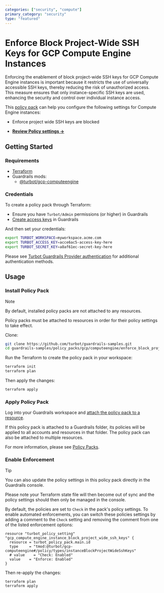 ```yaml
---
categories: ["security", "compute"]
primary_category: "security"
type: "featured"
---
```


# Enforce Block Project-Wide SSH Keys for GCP Compute Engine Instances

Enforcing the enablement of block project-wide SSH keys for GCP Compute Engine instances is important because it restricts the use of universally accessible SSH keys, thereby reducing the risk of unauthorized access. This measure ensures that only instance-specific SSH keys are used, enhancing the security and control over individual instance access.

This [policy pack](https://turbot.com/guardrails/docs/concepts/policy-packs) can help you configure the following settings for Compute Engine instances:

- Enforce project wide SSH keys are blocked

- **[Review Policy settings →](https://hub.guardrails.turbot.com/policy-packs/gcp_computeengine_enforce_block_project_wide_ssh_keys_is_enabled_for_instances/settings)**

## Getting Started

### Requirements

- [Terraform](https://developer.hashicorp.com/terraform/install)
- Guardrails mods:
  - [@turbot/gcp-computeengine](https://hub.guardrails.turbot.com/mods/gcp/mods/gcp-computeengine)

### Credentials

To create a policy pack through Terraform:

- Ensure you have `Turbot/Admin` permissions (or higher) in Guardrails
- [Create access keys](https://turbot.com/guardrails/docs/guides/iam/access-keys#generate-a-new-guardrails-api-access-key) in Guardrails

And then set your credentials:

```sh
export TURBOT_WORKSPACE=myworkspace.acme.com
export TURBOT_ACCESS_KEY=acce6ac5-access-key-here
export TURBOT_SECRET_KEY=a8af61ec-secret-key-here
```

Please see [Turbot Guardrails Provider authentication](https://registry.terraform.io/providers/turbot/turbot/latest/docs#authentication) for additional authentication methods.

## Usage

### Install Policy Pack

> [!NOTE]
> By default, installed policy packs are not attached to any resources.
>
> Policy packs must be attached to resources in order for their policy settings to take effect.

Clone:

```sh
git clone https://github.com/turbot/guardrails-samples.git
cd guardrails-samples/policy_packs/gcp/computeengine/enforce_block_project_wide_ssh_keys_is_enabled_for_instances
```

Run the Terraform to create the policy pack in your workspace:

```sh
terraform init
terraform plan
```

Then apply the changes:

```sh
terraform apply
```

### Apply Policy Pack

Log into your Guardrails workspace and [attach the policy pack to a resource](https://turbot.com/guardrails/docs/guides/policy-packs#attach-a-policy-pack-to-a-resource).

If this policy pack is attached to a Guardrails folder, its policies will be applied to all accounts and resources in that folder. The policy pack can also be attached to multiple resources.

For more information, please see [Policy Packs](https://turbot.com/guardrails/docs/concepts/policy-packs).

### Enable Enforcement

> [!TIP]
> You can also update the policy settings in this policy pack directly in the Guardrails console.
>
> Please note your Terraform state file will then become out of sync and the policy settings should then only be managed in the console.

By default, the policies are set to `Check` in the pack's policy settings. To enable automated enforcements, you can switch these policies settings by adding a comment to the `Check` setting and removing the comment from one of the listed enforcement options:

```hcl
resource "turbot_policy_setting" "gcp_compute_engine_instance_block_project_wide_ssh_keys" {
  resource = turbot_policy_pack.main.id
  type     = "tmod:@turbot/gcp-computeengine#/policy/types/instanceBlockProjectWideSshKeys"
  # value    = "Check: Enabled"
  value    = "Enforce: Enabled"
}
```

Then re-apply the changes:

```sh
terraform plan
terraform apply
```
